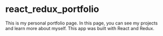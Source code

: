 # react_redux_portfolio
This is my personal portfolio page. In this page, you can see my projects and learn more about myself. This app was built with React and Redux.
